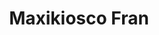---
title: "Maxikiosco Fran"
url: /ciudad-autonoma-de-buenos-aires/maxikiosco-fran/
shop: comodidad
---